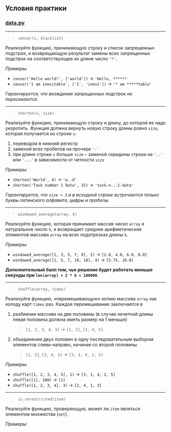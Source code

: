 ## Условия практики

### [data.py](data.py)

---

> `censor(s, blacklist)`
    
Реализуйте функцию, принимающую строку и список запрещенных подстрок, и возвращающую результат замены всех запрещенных 
подстрок на соответствующее их длине число `'*'`.

*Примеры*:
* `censor('Hello world!', ['world'])` &rightarrow; `'Hello, *****!'`
* `censor('I am inevitable', ['I', 'inevi'])` &rightarrow; `'* am *****table'`

*Гарантируется, что вхождения запрещенных подстрок не пересекаются.*

---

> `shorten(s, size)`

Реализуйте функцию, принимающую строку и длину, до которой ее надо укоротить. Функция должна вернуть новую строку длины 
ровно `size`, которая получается из строки `s`:
1. переводом в нижний регистр
2. заменой всех пробелов на прочерк `'-'`
3. при длине строки `s` больше `size` &ndash; заменой середины строки на `'..'` или `'...'` 
в зависимости от четности `size`

*Примеры*:
* `shorten('World', 4)` &rightarrow; `'w..d'`
* `shorten('Task number 1 Data', 15)` &rightarrow; `'task-n...1-data'`

*Гарантируется, что `size > 3` и в исходной строке встречаются только буквы латинского алфавита, цифры и пробелы.*

---

> `windowed_average(array, k)`

Реализуйте функцию, которая принимает массив чисел `array` и натуральное число `k`, и возвращает средние арифметические
элементов массива `array` на всех подотрезках длины `k`.

*Примеры*:
* `windowed_average([1, 3, 5, 7, 9], 2)` &rightarrow; `[2.0, 4.0, 6.0, 8.0]`
* `windowed_average([1, 5, 7, 10, 18], 4)` &rightarrow; `[5.75, 10.0]`

**Дополнительный балл тем, чье решение будет работать меньше секунды при `len(array) = 2 * k = 100000`**.

---

> `shuffle(array, times)`

Реализуйте функцию, &laquo;перемешивающую&raquo; копию массива `array` как колоду карт `times` раз. Каждое перемешивание 
заключается в 
1. разбиении массива на две половины (в случае нечетной длины левая половина должна иметь размер на 1 меньше)
   > `[1, 2, 3, 4, 5]` &rightarrow; `[1, 2]`, `[3, 4, 5]`
2. объединении двух половин в одну последовательным выбором элементов слева-направо, начиная со второй половины
   > `[1, 2]`, `[3, 4, 5]` &rightarrow; `[3, 1, 4, 2, 5]`

*Примеры*:
* `shuffle([1, 2, 3, 4, 5], 1)` &rightarrow; `[3, 1, 4, 2, 5]`
* `shuffle([1], 100)` &rightarrow; `[1]`
* `shuffle([1, 2, 3, 4], 3)` &rightarrow; `[2, 4, 1, 3]`

---

> `is_unrestricted(item)`

Реализуйте функцию, проверяющую, может ли `item` являться элементом множества (`set`).

*Примеры*:
